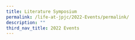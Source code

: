 ```yaml
---
title: Literature Symposium
permalink: /life-at-jpjc/2022-Events/permalink/
description: ""
third_nav_title: 2022 Events
---
```

